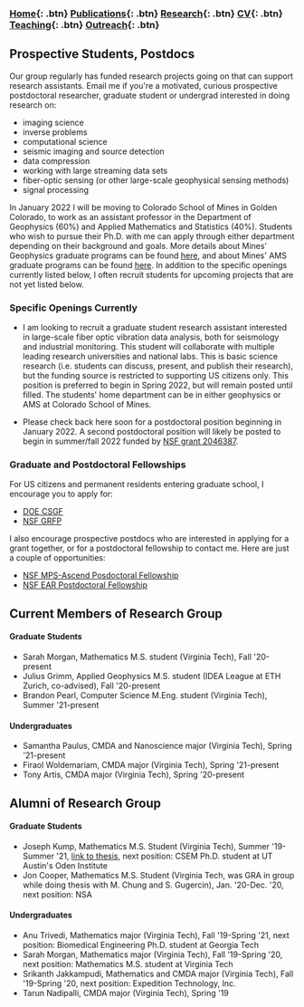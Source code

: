 ### [Home](https://eileenrmartin.github.io){: .btn}     [Publications](/publications){: .btn}     [Research](/research){: .btn}      [CV](/docs/ermartin_CV.pdf){: .btn}    [Teaching](/teaching){: .btn}     [Outreach](/outreach){: .btn}

## Prospective Students, Postdocs

Our group regularly has funded research projects going on that can support research assistants. Email me if you're a motivated, curious prospective postdoctoral researcher, graduate student or undergrad interested in doing research on: 
* imaging science 
* inverse problems 
* computational science 
* seismic imaging and source detection 
* data compression
* working with large streaming data sets
* fiber-optic sensing (or other large-scale geophysical sensing methods)
* signal processing

In January 2022 I will be moving to Colorado School of Mines in Golden Colorado, to work as an assistant professor in the Department of Geophysics (60%) and Applied Mathematics and Statistics (40%). Students who wish to pursue their Ph.D. with me can apply through either department depending on their background and goals. More details about Mines' Geophysics graduate programs can be found [here](https://geophysics.mines.edu/graduate-program/), and about Mines' AMS graduate programs can be found [here](https://ams.mines.edu/graduate-programs/). In addition to the specific openings currently listed below, I often recruit students for upcoming projects that are not yet listed below. 

### Specific Openings Currently

* I am looking to recruit a graduate student research assistant interested in large-scale fiber optic vibration data analysis, both for seismology and industrial monitoring. This student will collaborate with multiple leading research universities and national labs. This is basic science research (i.e. students can discuss, present, and publish their research), but the funding source is restricted to supporting US citizens only. This position is preferred to begin in Spring 2022, but will remain posted until filled. The students' home department can be in either geophysics or AMS at Colorado School of Mines.

* Please check back here soon for a postdoctoral position beginning in January 2022. A second postdoctoral position will likely be posted to begin in summer/fall 2022 funded by [NSF grant 2046387](https://www.nsf.gov/awardsearch/showAward?AWD_ID=2046387). 


### Graduate and Postdoctoral Fellowships

For US citizens and permanent residents entering graduate school, I encourage you to apply for:
* [DOE CSGF](https://www.krellinst.org/csgf/about-doe-csgf)
* [NSF GRFP](https://www.nsfgrfp.org/)

I also encourage prospective postdocs who are interested in applying for a grant together, or for a postdoctoral fellowship to contact me. Here are just a couple of opportunities:
* [NSF MPS-Ascend Posdoctoral Fellowship](https://www.nsf.gov/funding/pgm_summ.jsp?pims_id=505879)
* [NSF EAR Postdoctoral Fellowship](https://nsf.gov/funding/pgm_summ.jsp?pims_id=503144&org=OMA)



## Current Members of Research Group

#### Graduate Students
* Sarah Morgan, Mathematics M.S. student (Virginia Tech), Fall '20-present
* Julius Grimm, Applied Geophysics M.S. student (IDEA League at ETH Zurich, co-advised), Fall '20-present
* Brandon Pearl, Computer Science M.Eng. student (Virginia Tech), Summer '21-present

#### Undergraduates
* Samantha Paulus, CMDA and Nanoscience major (Virginia Tech), Spring '21-present
* Firaol Woldemariam, CMDA major (Virginia Tech), Spring '21-present
* Tony Artis, CMDA major (Virginia Tech), Spring '20-present


## Alumni of Research Group

#### Graduate Students
* Joseph Kump, Mathematics M.S. Student (Virginia Tech), Summer '19-Summer '21, [link to thesis](https://vtechworks.lib.vt.edu/handle/10919/103864), next position: CSEM Ph.D. student at UT Austin's Oden Institute
* Jon Cooper, Mathematics M.S. Student (Virginia Tech, was GRA in group while doing thesis with M. Chung and S. Gugercin), Jan. '20-Dec. '20, next position: NSA

#### Undergraduates
* Anu Trivedi, Mathematics major (Virginia Tech), Fall '19-Spring '21, next position: Biomedical Engineering Ph.D. student at Georgia Tech
* Sarah Morgan, Mathematics major (Virginia Tech), Fall '19-Spring '20, next position: Mathematics M.S. student at Virginia Tech
* Srikanth Jakkampudi, Mathematics and CMDA major (Virginia Tech), Fall '19-Spring '20, next position: Expedition Technology, Inc.
* Tarun Nadipalli, CMDA major (Virginia Tech), Spring '19



